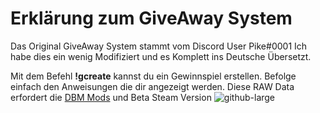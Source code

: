 # Erklärung zum GiveAway System

Das Original GiveAway System stammt vom Discord User Pike#0001
Ich habe dies ein wenig Modifiziert und es Komplett ins Deutsche Übersetzt.

Mit dem Befehl **!gcreate** kannst du ein Gewinnspiel erstellen. Befolge einfach den Anweisungen die dir angezeigt werden.
Diese RAW Data erfordert die [DBM Mods](https://github.com/Discord-Bot-Maker-Mods/DBM-Mods) und Beta Steam Version
![github-large](https://i.imgur.com/dmzUq1X.gif)
